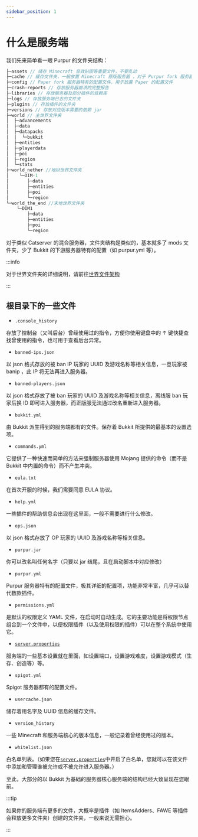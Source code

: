 ```yaml
---
sidebar_position: 1
---
```


# 什么是服务端

我们先来简单看一眼 Purpur 的文件夹结构：

```c
├─assets // 储存 Minecraft 音效贴图等重要文件，不要乱动
├─cache // 缓存文件夹，一般放置 Minecraft 原版服务器 ，对于 Purpur fork 服务器一般会有 spark
├─config // Paper fork 服务器特有的配置文件，用于放置 Paper 的配置文件
├─crash-reports // 存放服务器崩溃的完整报告
├─libraries // 存放服务器及部分插件的依赖库
├─logs // 存放服务端日志的文件夹
├─plugins // 存放插件的文件夹
├─versions // 存放对应版本需要的依赖 jar
├─world // 主世界文件夹
│  ├─advancements
│  ├─data
│  ├─datapacks
│  │  └─bukkit
│  ├─entities
│  ├─playerdata
│  ├─poi
│  ├─region
│  └─stats
├─world_nether //地狱世界文件夹
│    └─DIM-1
│       ├─data
│       ├─entities
│       ├─poi
│       └─region
└─world_the_end //末地世界文件夹
    └─DIM1
        ├─data
        ├─entities
        ├─poi
        └─region
```

对于类似 Catserver 的混合服务器，文件夹结构是类似的，基本就多了 mods 文件夹，少了 Bukkit 的下游服务器特有的配置（如 purpur.yml 等）。

:::info

对于世界文件夹的详细说明，请前往[世界文件架构](/docs/准备工作/基础知识/什么是世界.md)

:::

## 根目录下的一些文件

- `.console_history`

存放了控制台（又叫后台）曾经使用过的指令，方便你使用键盘中的 ↑ 键快捷查找曾使用的指令，也可用于查看后台异常。

- `banned-ips.json`

以 json 格式存放的被 ban IP 玩家的 UUID 及游戏名称等相关信息，一旦玩家被 banip ，此 IP 将无法再进入服务器。

- `banned-players.json`

以 json 格式存放了被 ban 玩家的 UUID 及游戏名称等相关信息，离线服 ban 玩家后换 ID 即可进入服务器，而正版服无法通过改名重新进入服务器。

- `bukkit.yml`

由 Bukkit 派生得到的服务端都有的文件。保存着 Bukkit 所提供的最基本的设置选项。

- `commands.yml`

它提供了一种快速而简单的方法来强制服务器使用 Mojang 提供的命令（而不是 Bukkit 中内置的命令）而不产生冲突。

- `eula.txt`

在首次开服的时候，我们需要同意 EULA 协议。

- `help.yml`

一些插件的帮助信息会出现在这里面，一般不需要进行什么修改。

- `ops.json`

以 json 格式存放了 OP 玩家的 UUID 及游戏名称等相关信息。

- `purpur.jar`

你可以改名叫任何名字（只要以 jar 结尾，且在启动脚本中对应修改）

- `purpur.yml`

Purpur 服务器特有的配置文件，极其详细的配置项，功能非常丰富，几乎可以替代数款插件。

- `permissions.yml`

是默认的权限定义 YAML 文件，在启动时自动生成。它的主要功能是将权限节点组合到一个文件中，以便权限插件（以及使用权限的插件）可以在整个系统中使用它。

- [`server.properties`](https://minecraft-zh.gamepedia.com/Server.properties)

服务端的一些基本设置就在里面，如设置端口，设置游戏难度，设置游戏模式（生存、创造等）等。

- `spigot.yml`

Spigot 服务器都有的配置文件。

- `usercache.json`

储存着用名字及 UUID 信息的缓存文件。

- `version_history`

一些 Minecraft 和服务端核心的版本信息，一般记录着曾经使用过的版本。

- `whitelist.json`

白名单列表。（如果您在[`server.properties`](https://minecraft-zh.gamepedia.com/Server.properties)中开启了白名单，您就可以在该文件中添加和管理谁被允许或不被允许进入服务器。）

至此，大部分的以 Bukkit 为基础的服务器核心服务端的结构已经大致呈现在您眼前。

:::tip

如果你的服务端有更多的文件，大概率是插件（如 ItemsAdders、FAWE 等插件会释放更多文件夹）创建的文件夹，一般来说无需担心。

:::